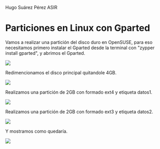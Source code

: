 Hugo Suárez Pérez
ASIR

# Particiones en Linux con Gparted

Vamos a realizar una partición del disco duro en OpenSUSE, para eso necesitamos primero instalar el Gparted desde la terminal con "zypper install gparted", y abrimos el Gparted.

![](img/01.png)

Redimencionamos el disco principal quitandole 4GB.

![](img/02.png)

Realizamos una partición de 2GB con formado ext4 y etiqueta datos1.

![](img/03.png)

Realizamos una partición de 2GB con formado ext3 y etiqueta datos2.

![](img/05.png)

Y mostramos como quedaría.

![](img/06.png)
